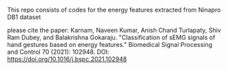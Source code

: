 This repo consists of codes for the energy features extracted from Ninapro DB1 dataset

please cite the paper: Karnam, Naveen Kumar, Anish Chand Turlapaty, Shiv Ram Dubey, and Balakrishna Gokaraju.
"Classification of sEMG signals of hand gestures based on energy features." Biomedical Signal Processing and Control 70 (2021): 102948. 
DOI: https://doi.org/10.1016/j.bspc.2021.102948
